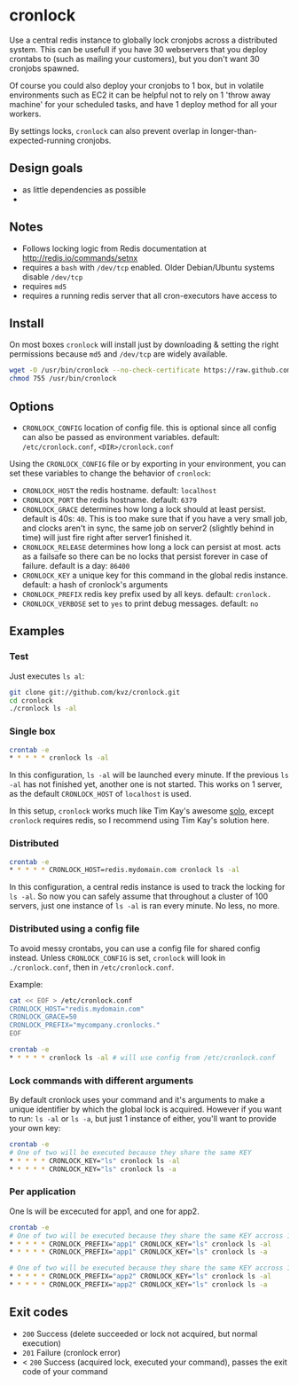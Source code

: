 # cronlock

Use a central redis instance to globally lock cronjobs across a distributed system.
This can be usefull if you have 30 webservers that you deploy crontabs to (such as
mailing your customers), but you don't want 30 cronjobs spawned.

Of course you could also deploy your cronjobs to 1 box, but in volatile environments 
such as EC2 it can be helpful not to rely on 1 'throw away machine' for your scheduled tasks,
and have 1 deploy method for all your workers.

By settings locks, `cronlock` can also prevent overlap in longer-than-expected-running cronjobs.

## Design goals

 - as little dependencies as possible
 - 

## Notes

 - Follows locking logic from Redis documentation at http://redis.io/commands/setnx
 - requires a `bash` with `/dev/tcp` enabled. Older Debian/Ubuntu systems disable `/dev/tcp`
 - requires `md5`
 - requires a running redis server that all cron-executors have access to

## Install

On most boxes `cronlock` will install just by downloading & setting the right permissions because
`md5` and `/dev/tcp` are widely available.

```bash
wget -O /usr/bin/cronlock --no-check-certificate https://raw.github.com/kvz/cronlock/master/cronlock
chmod 755 /usr/bin/cronlock
```

## Options

 - `CRONLOCK_CONFIG` location of config file. this is optional since all config can also be
 passed as environment variables. default: `/etc/cronlock.conf`, `<DIR>/cronlock.conf`

Using the `CRONLOCK_CONFIG` file or by exporting in your environment, you can set these variables
to change the behavior of `cronlock`:

 - `CRONLOCK_HOST` the redis hostname. default: `localhost`
 - `CRONLOCK_PORT` the redis hostname. default: `6379`
 - `CRONLOCK_GRACE` determines how long a lock should at least persist. default is 40s: `40`.
 This is too make sure that if you have a very small job, and clocks aren't in sync, the same job
 on server2 (slightly behind in time) will just fire right after server1 finished it.
 - `CRONLOCK_RELEASE` determines how long a lock can persist at most. acts as a failsafe so there can be no locks that persist forever in case of failure. default is a day: `86400`
 - `CRONLOCK_KEY` a unique key for this command in the global redis instance. default: a hash of cronlock's arguments
 - `CRONLOCK_PREFIX` redis key prefix used by all keys. default: `cronlock.`
 - `CRONLOCK_VERBOSE` set to `yes` to print debug messages. default: `no`

## Examples

### Test

Just executes `ls al`:

```bash
git clone git://github.com/kvz/cronlock.git
cd cronlock
./cronlock ls -al
```

### Single box

```bash
crontab -e
* * * * * cronlock ls -al
```

In this configuration, `ls -al` will be launched every minute. If the previous
`ls -al` has not finished yet, another one is not started.
This works on 1 server, as the default `CRONLOCK_HOST` of `localhost` is used.

In this setup, `cronlock` works much like Tim Kay's awesome [solo](https://github.com/timkay/solo),
except `cronlock` requires redis, so I recommend using Tim Kay's solution here.

### Distributed

```bash
crontab -e
* * * * * CRONLOCK_HOST=redis.mydomain.com cronlock ls -al
```

In this configuration, a central redis instance is used to track the locking for
`ls -al`. So now you can safely assume that throughout a cluster of 100 servers,
just one instance of `ls -al` is ran every minute. No less, no more.

### Distributed using a config file

To avoid messy crontabs, you can use a config file for shared config instead. 
Unless `CRONLOCK_CONFIG` is set, `cronlock` will look in `./cronlock.conf`, then
in `/etc/cronlock.conf`.

Example: 
```bash
cat << EOF > /etc/cronlock.conf
CRONLOCK_HOST="redis.mydomain.com"
CRONLOCK_GRACE=50
CRONLOCK_PREFIX="mycompany.cronlocks."
EOF

crontab -e
* * * * * cronlock ls -al # will use config from /etc/cronlock.conf
```

### Lock commands with different arguments

By default cronlock uses your command and it's arguments to make a unique identifier
by which the global lock is acquired. However if you want to run: `ls -al` or `ls -a`, 
but just 1 instance of either, you'll want to provide your own key:

```bash
crontab -e
# One of two will be executed because they share the same KEY
* * * * * CRONLOCK_KEY="ls" cronlock ls -al
* * * * * CRONLOCK_KEY="ls" cronlock ls -a
```

### Per application

One ls will be excecuted for app1, and one for app2. 

```bash
crontab -e
# One of two will be executed because they share the same KEY accross 1 PREFIX
* * * * * CRONLOCK_PREFIX="app1" CRONLOCK_KEY="ls" cronlock ls -al
* * * * * CRONLOCK_PREFIX="app1" CRONLOCK_KEY="ls" cronlock ls -a

# One of two will be executed because they share the same KEY accross 1 PREFIX
* * * * * CRONLOCK_PREFIX="app2" CRONLOCK_KEY="ls" cronlock ls -al
* * * * * CRONLOCK_PREFIX="app2" CRONLOCK_KEY="ls" cronlock ls -a
```

## Exit codes

 - `200` Success (delete succeeded or lock not acquired, but normal execution)
 - `201` Failure (cronlock error)
 - < `200` Success (acquired lock, executed your command), passes the exit code of your command
